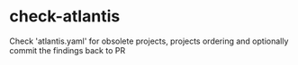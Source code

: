 # check-atlantis
Check 'atlantis.yaml' for obsolete projects, projects ordering and optionally commit the findings back to PR
